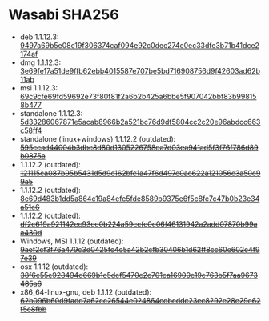 # Wasabi SHA256

* deb 1.1.12.3: [9497a69b5e08c19f306374caf094e92c0dec274c0ec33dfe3b71b41dce2174af](https://github.com/zkSNACKs/WalletWasabi/releases/download/v1.1.12.3/Wasabi-1.1.12.3.deb)
* dmg 1.1.12.3: [3e69fe17a51de9ffb62ebb4015587e707be5bd716908756d9f42603ad62b11ab](https://github.com/zkSNACKs/WalletWasabi/releases/download/v1.1.12.3/Wasabi-1.1.12.3.dmg)
* msi 1.1.12.3: [69c9cfe69fd59692e73f80f81f2a6b2b425a6bbe5f907042bbf83b998158b477](https://github.com/zkSNACKs/WalletWasabi/releases/download/v1.1.12.3/Wasabi-1.1.12.3.msi)
* standalone 1.1.12.3: [5d33286067871e5acab8966b2a521bc76d9df5804cc2c20e96abdcc663c58ff4](https://github.com/zkSNACKs/WalletWasabi/releases/download/v1.1.12.3/Wasabi-1.1.12.3.tar.gz)
* standalone (linux+windows) 1.1.12.2 (outdated): [<s>595ccad44004b3dbc8d80d1305226758ea7d03ea941ad5f3f76f786d89b0875a</s>](https://github.com/zkSNACKs/WalletWasabi/releases/download/v1.1.12.2/Wasabi-1.1.12.2.tar.gz)
*  1.1.12.2 (outdated): [<s>121115ca087b95b5431d5d9c162bfc1a47f6d497e0ac622a121056c3a50c99a5</s>](https://github.com/zkSNACKs/WalletWasabi/releases/download/v1.1.12.2/Wasabi-1.1.12.2.msi)
*  1.1.12.2 (outdated): [<s>8e69d483b1dd5a864c19a84efe5fde8589b9375e6f5c8fc7c47b0b23e34a51e6</s>](https://github.com/zkSNACKs/WalletWasabi/releases/download/v1.1.12.2/Wasabi-1.1.12.2.dmg)
*  1.1.12.2 (outdated): [<s>df2c619a921142ec93ee0b224a59ccfe0c06f46131942a2add07870b99aa430d</s>](https://github.com/zkSNACKs/WalletWasabi/releases/download/v1.1.12.2/Wasabi-1.1.12.2.deb)
* Windows, MSI 1.1.12 (outdated): [<s>9aef2cf3f76a479c3d0425fc4e5a42b2cfb30406b1d62ff8cc60e602c4f97e39</s>](https://github.com/zkSNACKs/WalletWasabi/releases/download/v1.1.12/Wasabi-1.1.12.msi)
* osx 1.1.12 (outdated): [<s>38f6c55e928494d669b1e5def5470c2c701ca16900e19e763b5f7aa9673485a6</s>](https://github.com/zkSNACKs/WalletWasabi/releases/download/v1.1.12/Wasabi-1.1.12.dmg)
* x86_64-linux-gnu, deb 1.1.12 (outdated): [<s>62b096b60d9fadd7a62cc26544e024864cdbcddc23ec8292e28e29e62f5c8fbb</s>](https://github.com/zkSNACKs/WalletWasabi/releases/download/v1.1.12/Wasabi-1.1.12.deb)

